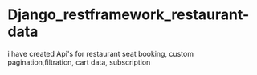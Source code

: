 # Django_restframework_restaurant-data
i have created Api's for restaurant seat booking, custom pagination,filtration, cart data, subscription
